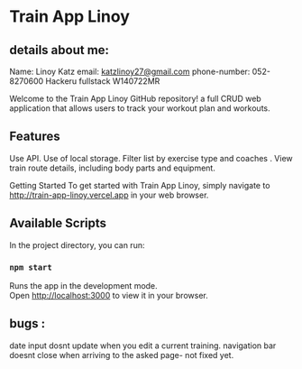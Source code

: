 # Train App Linoy

## details about me:
Name: Linoy Katz
email: katzlinoy27@gmail.com
phone-number: 052-8270600
Hackeru fullstack W140722MR

Welcome to the Train App Linoy GitHub repository!
a full CRUD web application that allows users to track your workout plan and workouts.

## Features
Use API.
Use of local storage.
Filter list by exercise type and coaches .
View train route details, including body parts and equipment.

Getting Started
To get started with Train App Linoy, simply navigate to http://train-app-linoy.vercel.app in your web browser.

## Available Scripts

In the project directory, you can run:

### `npm start`

Runs the app in the development mode.\
Open [http://localhost:3000](http://localhost:3000) to view it in your browser.


## bugs :
date input dosnt update when you edit a current training.
navigation bar doesnt close when arriving to the asked page- not fixed yet.
